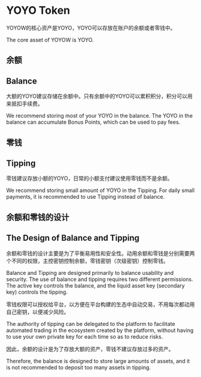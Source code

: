 # YOYO Token

YOYOW的核心资产是YOYO，YOYO可以存放在账户的余额或者零钱中。

The core asset of YOYOW is YOYO.

## 余额
## Balance
大额的YOYO建议存储在余额中。只有余额中的YOYO可以累积积分，积分可以用来抵扣手续费。

We recommend storing most of your YOYO in the balance. The YOYO in the balance can accumulate Bonus Points, which can be used to pay fees.

## 零钱
## Tipping

零钱建议存放小额的YOYO，日常的小额支付建议使用零钱而不是余额。

We recommend storing small amount of YOYO in the Tipping. For daily small payments, it is recommended to use Tipping instead of balance.

## 余额和零钱的设计
## The Design of Balance and Tipping

余额和零钱的设计主要是为了平衡易用性和安全性。动用余额和零钱是分别需要两个不同的权限，主控密钥控制余额，零钱密钥（次级密钥）控制零钱。 

Balance and Tipping are designed primarily to balance usability and security. The use of balance and tipping requires two different permissions. The active key controls the balance, and the liquid asset key (secondary key) controls the tipping.

零钱权限可以授权给平台，以方便在平台构建的生态中自动交易，不用每次都动用自己密钥，以便减少风险。

The authority of tipping can be delegated to the platform to facilitate automated trading in the ecosystem created by the platform, without having to use your own private key for each time so as to reduce risks.

因此，余额的设计是为了存放大额的资产，零钱不建议存放过多的资产。

Therefore, the balance is designed to store large amounts of assets, and it is not recommended to deposit too many assets in tipping.

